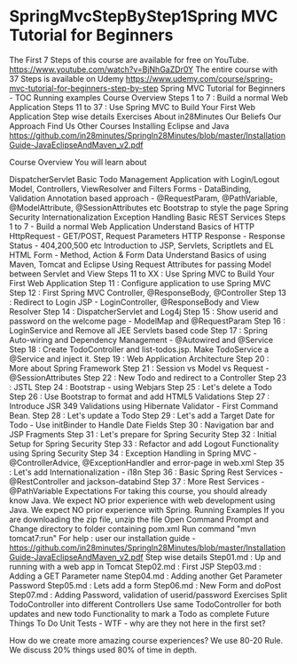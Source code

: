 # SpringMvcStepByStep1Spring MVC Tutorial for Beginners


The First 7 Steps of this course are available for free on YouTube.
https://www.youtube.com/watch?v=BjNhGaZDr0Y
The entire course with 37 Steps is available on Udemy
https://www.udemy.com/course/spring-mvc-tutorial-for-beginners-step-by-step
Spring MVC Tutorial for Beginners - TOC
Running examples
Course Overview
Steps 1 to 7 : Build a normal Web Application
Steps 11 to 37 : Use Spring MVC to Build Your First Web Application
Step wise details
Exercises
About in28Minutes
Our Beliefs
Our Approach
Find Us
Other Courses
Installing Eclipse and Java
https://github.com/in28minutes/SpringIn28Minutes/blob/master/InstallationGuide-JavaEclipseAndMaven_v2.pdf

Course Overview
You will learn about

DispatcherServlet
Basic Todo Management Application with Login/Logout
Model, Controllers, ViewResolver and Filters
Forms - DataBinding, Validation
Annotation based approach - @RequestParam, @PathVariable, @ModelAttribute, @SessionAttributes etc
Bootstrap to style the page
Spring Security
Internationalization
Exception Handling
Basic REST Services
Steps 1 to 7 - Build a normal Web Application
Understand Basics of HTTP
HttpRequest - GET/POST, Request Parameters
HTTP Response - Response Status - 404,200,500 etc
Introduction to JSP, Servlets, Scriptlets and EL
HTML Form - Method, Action & Form Data
Understand Basics of using Maven, Tomcat and Eclipse
Using Request Attributes for passing Model between Servlet and View
Steps 11 to XX : Use Spring MVC to Build Your First Web Application
Step 11 : Configure application to use Spring MVC
Step 12 : First Spring MVC Controller, @ResponseBody, @Controller
Step 13 : Redirect to Login JSP - LoginController, @ResponseBody and View Resolver
Step 14 : DispatcherServlet and Log4j
Step 15 : Show userid and password on the welcome page - ModelMap and @RequestParam
Step 16 : LoginService and Remove all JEE Servlets based code
Step 17 : Spring Auto-wiring and Dependency Management - @Autowired and @Service
Step 18 : Create TodoController and list-todos.jsp. Make TodoService a @Service and inject it.
Step 19 : Web Application Architecture
Step 20 : More about Spring Framework
Step 21 : Session vs Model vs Request - @SessionAttributes
Step 22 : New Todo and redirect to a Controller
Step 23 : JSTL
Step 24 : Bootstrap - using Webjars
Step 25 : Let's delete a Todo
Step 26 : Use Bootstrap to format and add HTML5 Validations
Step 27 : Introduce JSR 349 Validations using Hibernate Validator - First Command Bean.
Step 28 : Let's update a Todo
Step 29 : Let's add a Target Date for Todo - Use initBinder to Handle Date Fields
Step 30 : Navigation bar and JSP Fragments
Step 31 : Let's prepare for Spring Security
Step 32 : Initial Setup for Spring Security
Step 33 : Refactor and add Logout Functionality using Spring Security
Step 34 : Exception Handling in Spring MVC - @ControllerAdvice, @ExceptionHandler and error-page in web.xml
Step 35 : Let's add Internationalization - i18n
Step 36 : Basic Spring Rest Services - @RestController and jackson-databind
Step 37 : More Rest Services - @PathVariable
Expectations
For taking this course, you should already know Java.
We expect NO prior experience with web development using Java.
We expect NO prior experience with Spring.
Running Examples
If you are downloading the zip file, unzip the file
Open Command Prompt and Change directory to folder containing pom.xml
Run command "mvn tomcat7:run"
For help : user our installation guide - https://github.com/in28minutes/SpringIn28Minutes/blob/master/InstallationGuide-JavaEclipseAndMaven_v2.pdf
Step wise details
Step01.md : Up and running with a web app in Tomcat
Step02.md : First JSP
Step03.md : Adding a GET Parameter name
Step04.md : Adding another Get Parameter Password
Step05.md : Lets add a form
Step06.md : New Form and doPost
Step07.md : Adding Password, validation of userid/password
Exercises
Split TodoController into different Controllers
Use same TodoController for both updates and new todo
Functionality to mark a Todo as complete
Future Things To Do
Unit Tests - WTF - why are they not here in the first set?

How do we create more amazing course experiences? We use 80-20 Rule. We discuss 20% things used 80% of time in depth.


